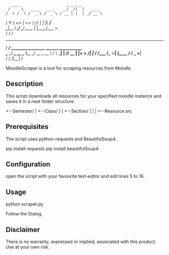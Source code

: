       _____                    .___.__              
     /     \   ____   ____   __| _/|  |   ____      
    /  \ /  \ /  _ \ /  _ \ / __ | |  | _/ __ \     
   /    Y    (  <_> |  <_> ) /_/ | |  |_\  ___/     
   \____|__  /\____/ \____/\____ | |____/\___  >    
           \/                   \/           \/     
  _________                                         
 /   _____/ ________________  ______   ___________  
 \_____  \_/ ___\_  __ \__  \ \____ \_/ __ \_  __ \ 
 /        \  \___|  | \// __ \|  |_> >  ___/|  | \/ 
/_______  /\___  >__|  (____  /   __/ \___  >__|    
        \/     \/           \/|__|        \/        


MoodleScraper is a tool for scraping resources from Moodle.


Description
-----------

This script downloads all resources for your specified moodle instance and saves it in a neat folder structure.

+--Semester/
|  +--Class/
|  |  +--Section/
|  |  |  +--Resource.src


Prerequisites
-------------

The script uses python-requests and BeautifulSoup4.

pip install requests
pip install beautifulSoup4


Configuration
-------------

open the script with your favourite text-editor and edit lines 5 to 16.


Usage
-----

python scraper.py

Follow the Dialog.


Disclaimer
----------

There is no warranty, expressed or implied, associated with this product.
Use at your own risk.
